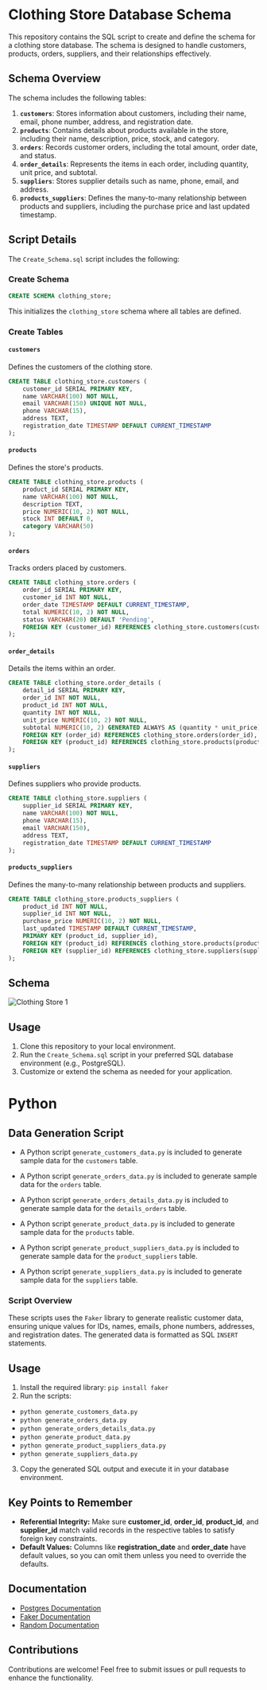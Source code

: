 # Clothing Store Database Schema

This repository contains the SQL script to create and define the schema for a clothing store database. The schema is designed to handle customers, products, orders, suppliers, and their relationships effectively.

## Schema Overview

The schema includes the following tables:

1. **`customers`**: Stores information about customers, including their name, email, phone number, address, and registration date.
2. **`products`**: Contains details about products available in the store, including their name, description, price, stock, and category.
3. **`orders`**: Records customer orders, including the total amount, order date, and status.
4. **`order_details`**: Represents the items in each order, including quantity, unit price, and subtotal.
5. **`suppliers`**: Stores supplier details such as name, phone, email, and address.
6. **`products_suppliers`**: Defines the many-to-many relationship between products and suppliers, including the purchase price and last updated timestamp.

## Script Details

The `Create_Schema.sql` script includes the following:

### Create Schema
```sql
CREATE SCHEMA clothing_store;
```
This initializes the `clothing_store` schema where all tables are defined.

### Create Tables

#### `customers`
Defines the customers of the clothing store.
```sql
CREATE TABLE clothing_store.customers (
    customer_id SERIAL PRIMARY KEY,
    name VARCHAR(100) NOT NULL,
    email VARCHAR(150) UNIQUE NOT NULL,
    phone VARCHAR(15),
    address TEXT,
    registration_date TIMESTAMP DEFAULT CURRENT_TIMESTAMP
);
```

#### `products`
Defines the store's products.
```sql
CREATE TABLE clothing_store.products (
    product_id SERIAL PRIMARY KEY,
    name VARCHAR(100) NOT NULL,
    description TEXT,
    price NUMERIC(10, 2) NOT NULL,
    stock INT DEFAULT 0,
    category VARCHAR(50)
);
```

#### `orders`
Tracks orders placed by customers.
```sql
CREATE TABLE clothing_store.orders (
    order_id SERIAL PRIMARY KEY,
    customer_id INT NOT NULL,
    order_date TIMESTAMP DEFAULT CURRENT_TIMESTAMP,
    total NUMERIC(10, 2) NOT NULL,
    status VARCHAR(20) DEFAULT 'Pending',
    FOREIGN KEY (customer_id) REFERENCES clothing_store.customers(customer_id)
);
```

#### `order_details`
Details the items within an order.
```sql
CREATE TABLE clothing_store.order_details (
    detail_id SERIAL PRIMARY KEY,
    order_id INT NOT NULL,
    product_id INT NOT NULL,
    quantity INT NOT NULL,
    unit_price NUMERIC(10, 2) NOT NULL,
    subtotal NUMERIC(10, 2) GENERATED ALWAYS AS (quantity * unit_price) STORED,
    FOREIGN KEY (order_id) REFERENCES clothing_store.orders(order_id),
    FOREIGN KEY (product_id) REFERENCES clothing_store.products(product_id)
);
```

#### `suppliers`
Defines suppliers who provide products.
```sql
CREATE TABLE clothing_store.suppliers (
    supplier_id SERIAL PRIMARY KEY,
    name VARCHAR(100) NOT NULL,
    phone VARCHAR(15),
    email VARCHAR(150),
    address TEXT,
    registration_date TIMESTAMP DEFAULT CURRENT_TIMESTAMP
);
```

#### `products_suppliers`
Defines the many-to-many relationship between products and suppliers.
```sql
CREATE TABLE clothing_store.products_suppliers (
    product_id INT NOT NULL,
    supplier_id INT NOT NULL,
    purchase_price NUMERIC(10, 2) NOT NULL,
    last_updated TIMESTAMP DEFAULT CURRENT_TIMESTAMP,
    PRIMARY KEY (product_id, supplier_id),
    FOREIGN KEY (product_id) REFERENCES clothing_store.products(product_id),
    FOREIGN KEY (supplier_id) REFERENCES clothing_store.suppliers(supplier_id)
);
```
## Schema

![Clothing Store 1](./images/pic3.png)

## Usage

1. Clone this repository to your local environment.
2. Run the `Create_Schema.sql` script in your preferred SQL database environment (e.g., PostgreSQL).
3. Customize or extend the schema as needed for your application.

# Python

## Data Generation Script

- A Python script `generate_customers_data.py` is included to generate sample data for the `customers` table.

- A Python script `generate_orders_data.py` is included to generate sample data for the `orders` table.

- A Python script `generate_orders_details_data.py` is included to generate sample data for the `details_orders` table.

- A Python script `generate_product_data.py` is included to generate sample data for the `products` table.

- A Python script `generate_product_suppliers_data.py` is included to generate sample data for the `product_suppliers` table.

- A Python script `generate_suppliers_data.py` is included to generate sample data for the `suppliers` table.

### Script Overview

These scripts uses the `Faker` library to generate realistic customer data, ensuring unique values for IDs, names, emails, phone numbers, addresses, and registration dates. The generated data is formatted as SQL `INSERT` statements.

## Usage

1. Install the required library: `pip install faker`
2. Run the scripts: 
- `python generate_customers_data.py`
- `python generate_orders_data.py`
- `python generate_orders_details_data.py`
- `python generate_product_data.py`
- `python generate_product_suppliers_data.py`
- `python generate_suppliers_data.py`
3. Copy the generated SQL output and execute it in your database environment.

## Key Points to Remember
- **Referential Integrity:** Make sure **customer_id**, **order_id**, **product_id**, and **supplier_id** match valid records in the respective tables to satisfy foreign key constraints.
- **Default Values:** Columns like **registration_date** and **order_date** have default values, so you can omit them unless you need to override the defaults.

## Documentation

- [Postgres Documentation](https://www.postgresql.org/docs/)
- [Faker Documentation](https://faker.readthedocs.io/en/master/)
- [Random Documentation](https://docs.python.org/3/library/random.html)

## Contributions

Contributions are welcome! Feel free to submit issues or pull requests to enhance the functionality.